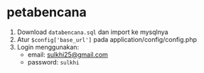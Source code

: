 # petabencana

1. Download `databencana.sql` dan import ke mysqlnya
2. Atur `$config['base_url']` pada application/config/config.php
3. Login menggunakan: 
    - email: sulkhi25@gmail.com
    - password: `sulkhi`